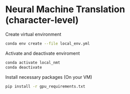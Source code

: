 # Neural Machine Translation (character-level)

Create virtual environment
```bash
conda env create --file local_env.yml
```

Activate and deactivate enviroment
```bash
conda activate local_nmt
conda deactivate
```

Install necessary packages (On your VM)
```bash
pip install -r gpu_requirements.txt
```
